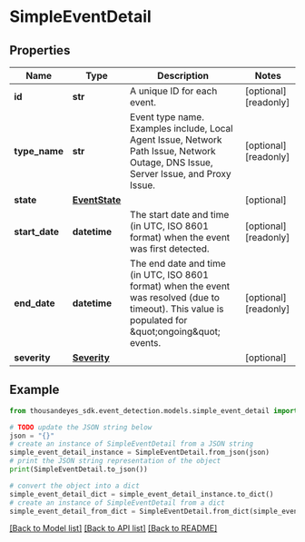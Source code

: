 # SimpleEventDetail


## Properties

Name | Type | Description | Notes
------------ | ------------- | ------------- | -------------
**id** | **str** | A unique ID for each event. | [optional] [readonly] 
**type_name** | **str** | Event type name. Examples include, Local Agent Issue, Network Path Issue, Network Outage, DNS Issue, Server Issue, and Proxy Issue. | [optional] [readonly] 
**state** | [**EventState**](EventState.md) |  | [optional] 
**start_date** | **datetime** | The start date and time (in UTC, ISO 8601 format) when the event was first detected. | [optional] [readonly] 
**end_date** | **datetime** | The end date and time (in UTC, ISO 8601 format) when the event was resolved (due to timeout). This value is populated for \&quot;ongoing\&quot; events. | [optional] [readonly] 
**severity** | [**Severity**](Severity.md) |  | [optional] 

## Example

```python
from thousandeyes_sdk.event_detection.models.simple_event_detail import SimpleEventDetail

# TODO update the JSON string below
json = "{}"
# create an instance of SimpleEventDetail from a JSON string
simple_event_detail_instance = SimpleEventDetail.from_json(json)
# print the JSON string representation of the object
print(SimpleEventDetail.to_json())

# convert the object into a dict
simple_event_detail_dict = simple_event_detail_instance.to_dict()
# create an instance of SimpleEventDetail from a dict
simple_event_detail_from_dict = SimpleEventDetail.from_dict(simple_event_detail_dict)
```
[[Back to Model list]](../README.md#documentation-for-models) [[Back to API list]](../README.md#documentation-for-api-endpoints) [[Back to README]](../README.md)


